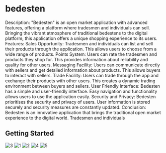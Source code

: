 # bedesten
Description:
"Bedesten" is an open market application with advanced features, offering a platform where tradesmen and individuals can sell. Bringing the vibrant atmosphere of traditional bedestens to the digital platform, this application offers a unique shopping experience to its users.
Features:
Sales Opportunity: Tradesmen and individuals can list and sell their products through the application. This allows users to choose from a wide range of products.
Points System: Users can rate the tradesmen and products they shop for. This provides information about reliability and quality for other users.
Messaging Facility: Users can communicate directly with sellers and get detailed information about products. This allows buyers to interact with sellers.
Trade Facility: Users can trade through the app and exchange their products with other users. This creates a dynamic trading environment between buyers and sellers.
User Friendly Interface: Bedesten has a simple and user-friendly interface. Easy navigation and functionality allows users to use the application easily.
Security and Privacy: Bedesten prioritises the security and privacy of users. User information is stored securely and security measures are constantly updated.
Conclusion:
Bedesten is an innovative application that brings the traditional open market experience to the digital world. Tradesmen and individuals
## Getting Started

![3](https://github.com/Berkaytok66/bedesten/assets/93052055/e44885e7-d502-44fc-bfe4-b34ce9d2bc41)
![1](https://github.com/Berkaytok66/bedesten/assets/93052055/f5e7b3a3-3db8-49c5-9872-c134c7e28353)
![2](https://github.com/Berkaytok66/bedesten/assets/93052055/42476db9-3c78-4298-b94d-3501bec7daed)
![4](https://github.com/Berkaytok66/bedesten/assets/93052055/b813955f-b42c-4fbf-b47a-6ca2bb7b8001)
![5](https://github.com/Berkaytok66/bedesten/assets/93052055/e4ccfb98-3139-4c8c-b07d-daa6bcd901b4)
